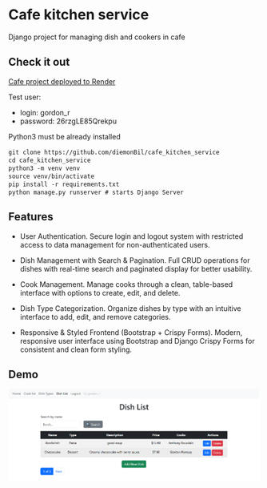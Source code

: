 # Cafe kitchen service

Django project for managing dish and cookers in cafe

## Check it out

[Cafe project deployed to Render](https://cafe-kitchen-service-5es2.onrender.com/)

Test user:
- login: gordon_r
- password: 26rzgLE85Qrekpu

Python3 must be already installed
```shell
git clone https://github.com/diemonBil/cafe_kitchen_service
cd cafe_kitchen_service
python3 -m venv venv
source venv/bin/activate
pip install -r requirements.txt
python manage.py runserver # starts Django Server
```

## Features
* User Authentication.
Secure login and logout system with restricted access to data management for non-authenticated users.

* Dish Management with Search & Pagination.
Full CRUD operations for dishes with real-time search and paginated display for better usability.

* Cook Management.
Manage cooks through a clean, table-based interface with options to create, edit, and delete.

* Dish Type Categorization.
Organize dishes by type with an intuitive interface to add, edit, and remove categories.

* Responsive & Styled Frontend (Bootstrap + Crispy Forms).
Modern, responsive user interface using Bootstrap and Django Crispy Forms for consistent and clean form styling.

## Demo
![Website interface](demo.png)